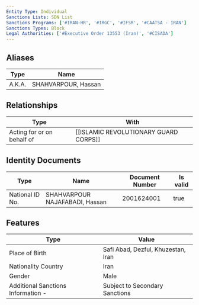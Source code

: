 ```yaml
---
Entity Type: Individual
Sanctions Lists: SDN List
Sanctions Programs: ['#IRAN-HR', '#IRGC', '#IFSR', '#CAATSA - IRAN']
Sanctions Types: Block
Legal Authorities: ['#Executive Order 13553 (Iran)', '#CISADA']
---
```


## Aliases
| Type  | Name      | 
|-------|-----------|
| A.K.A. | SHAHVARPOUR, Hassan |

## Relationships
| Type  | With      | 
|-------|-----------|
| Acting for or on behalf of | [[ISLAMIC REVOLUTIONARY GUARD CORPS]] |

## Identity Documents
| Type  | Name      | Document Number | Is valid |
|-------|-----------|-----------------|----------|
| National ID No. | SHAHVARPOUR NAJAFABADI, Hassan | 2001624001 | true |

## Features
| Type  | Value      |
|-------|------------|
| Place of Birth | Safi Abad, Dezful, Khuzestan, Iran |
| Nationality Country | Iran |
| Gender | Male |
| Additional Sanctions Information - | Subject to Secondary Sanctions |
